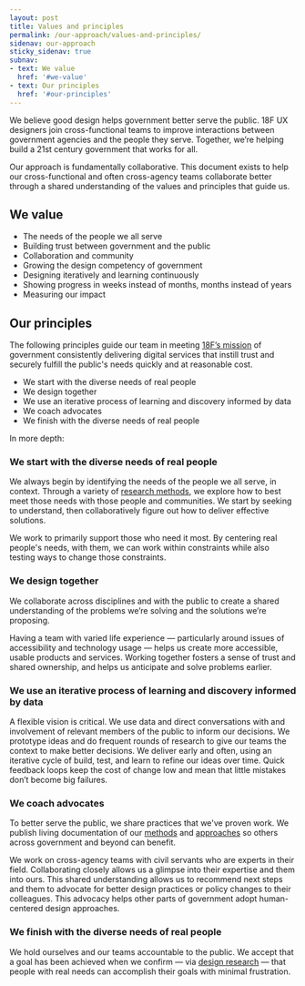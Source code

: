 ```yaml
---
layout: post
title: Values and principles
permalink: /our-approach/values-and-principles/
sidenav: our-approach
sticky_sidenav: true
subnav:
- text: We value
  href: '#we-value'
- text: Our principles
  href: '#our-principles'
---
```


We believe good design helps government better serve the public. 18F UX designers join cross-functional teams to improve interactions between government agencies and the people they serve. Together, we’re helping build a 21st century government that works for all.

Our approach is fundamentally collaborative. This document exists to help our cross-functional and often cross-agency teams collaborate better through a shared understanding of the values and principles that guide us.


## We value

- The needs of the people we all serve
- Building trust between government and the public
- Collaboration and community
- Growing the design competency of government
- Designing iteratively and learning continuously
- Showing progress in weeks instead of months, months instead of years
- Measuring our impact


## Our principles

The following principles guide our team in meeting [18F’s mission](https://18f.gsa.gov/about/#our-mission) of government consistently delivering digital services that instill trust and securely fulfill the public's needs quickly and at reasonable cost.

- We start with the diverse needs of real people
- We design together
- We use an iterative process of learning and discovery informed by data
- We coach advocates
- We finish with the diverse needs of real people

In more depth:

### We start with the diverse needs of real people

We always begin by identifying the needs of the people we all serve, in context. Through a variety of [research methods](https://methods.18f.gov/), we explore how to best meet those needs with those people and communities. We start by seeking to understand, then collaboratively figure out how to deliver effective solutions. 

We work to primarily support those who need it most. By centering real people's needs, with them, we can work within constraints while also testing ways to change those constraints.

### We design together

We collaborate across disciplines and with the public to create a shared understanding of the problems we’re solving and the solutions we’re proposing.

Having a team with varied life experience — particularly around issues of accessibility and technology usage — helps us create more accessible, usable products and services. Working together fosters a sense of trust and shared ownership, and helps us anticipate and solve problems earlier.

### We use an iterative process of learning and discovery informed by data

A flexible vision is critical. We use data and direct conversations with and involvement of relevant members of the public to inform our decisions. We prototype ideas and do frequent rounds of research to give our teams the context to make better decisions. We deliver early and often, using an iterative cycle of build, test, and learn to refine our ideas over time. Quick feedback loops keep the cost of change low and mean that little mistakes don’t become big failures.

### We coach advocates

To better serve the public, we share practices that we've proven work. We publish living documentation of our [methods](https://methods.18f.gov/) and [approaches](/our-approach/) so others across government and beyond can benefit. 

We work on cross-agency teams with civil servants who are experts in their field. Collaborating closely allows us a glimpse into their expertise and them into ours. This shared understanding allows us to recommend next steps and them to advocate for better design practices or policy changes to their colleagues. This advocacy helps other parts of government adopt human-centered design approaches.

### We finish with the diverse needs of real people

We hold ourselves and our teams accountable to the public. We accept that a goal has been achieved when we confirm — via [design research](/research/) — that people with real needs can accomplish their goals with minimal frustration.
